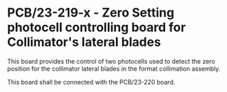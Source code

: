 # PCB/23-219-x - Zero Setting photocell controlling board for Collimator's lateral blades

This board provides the control of two photocells used to detect the 
zero position for the collimator lateral blades in the format collimation assembly.

This board shall be connected  with the PCB/23-220 board.

 

